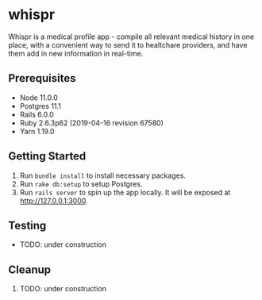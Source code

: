 whispr
========================
Whispr is a medical profile app - compile all relevant medical history in one place, with a convenient way to send it to healtchare providers, and have them add in new information in real-time.

## Prerequisites

 - Node 11.0.0
 - Postgres 11.1
 - Rails 6.0.0
 - Ruby 2.6.3p62 (2019-04-16 revision 67580)
 - Yarn 1.19.0

## Getting Started

1. Run `bundle install` to install necessary packages.
2. Run `rake db:setup` to setup Postgres.
3. Run `rails server` to spin up the app locally. It will be exposed at http://127.0.0.1:3000.

## Testing

-  TODO: under construction

## Cleanup

1. TODO: under construction
